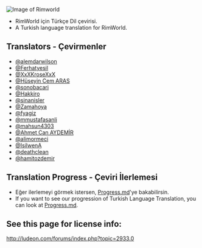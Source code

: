![Image of Rimworld](http://rimworldwiki.com/images/thumb/8/8c/Rimworldlogo.png/600px-Rimworldlogo.png)

* RimWorld için Türkçe Dil çevirisi.
* A Turkish language translation for RimWorld.

## Translators - Çevirmenler
* [@alemdarwilson](https://github.com/alemdarwilson)
* [@Ferhatyesil](https://github.com/Ferhatyesil)
* [@XxXKroseXxX](https://github.com/XxXKroseXxX)
* [@Hüseyin Cem ARAS](https://github.com/hcemaras)
* [@sonobacari](https://github.com/sonobacari)
* [@Hakkiro](https://github.com/Hakkiro)
* [@sinanisler](https://github.com/sinanisler)
* [@Zamahoya](https://github.com/Zamahoya)
* [@fyagiz](https://github.com/fyagiz)
* [@mmustafasanli](https://github.com/mmustafasanli)
* [@mahsun4303](https://github.com/mahsun4303)
* [@Ahmet Can AYDEMİR](https://github.com/ahmetcanaydemir)
* [@alimormeci](https://github.com/alimormeci)
* [@IsilwenA](https://github.com/IsilwenA)
* [@deathclean](https://github.com/deathclean)
* [@hamitozdemir](https://github.com/hamitozdemir)

## Translation Progress - Çeviri İlerlemesi
* Eğer ilerlemeyi görmek istersen, [Progress.md](https://github.com/Ludeon/RimWorld-Turkish/blob/master/Notes/Progress.md)'ye bakabilirsin.
* If you want to see our progression of Turkish Language Translation, you can look at [Progress.md](https://github.com/Ludeon/RimWorld-Turkish/blob/master/Notes/Progress.md).

## See this page for license info:
http://ludeon.com/forums/index.php?topic=2933.0
